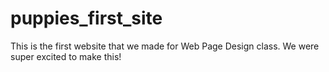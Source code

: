 # puppies_first_site
This is the first website that we made for Web Page Design class. We were super excited to make this!
